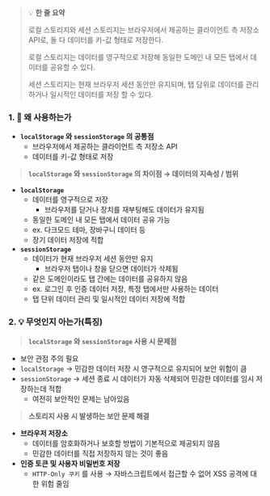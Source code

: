 > 💡 **한 줄 요약**
>
> 로컬 스토리지와 세션 스토리지는 브라우저에서 제공하는 클라이언트 측 저장소 API로, 둘 다 데이터를 키-값 형태로 저장한다.
>
> 로컬 스토리지는 데이터를 영구적으로 저장해 동일한 도메인 내 모든 탭에서 데이터를 공유할 수 있다.
>
> 세션 스토리지는 현재 브라우저 세션 동안만 유지되며, 탭 담위로 데이터를 관리하거나 일시적인 데이터를 저장 할 수 있다.

### 1. 🤔 왜 사용하는가

- **`localStorage` 와 `sessionStorage` 의 공통점**
  - 브라우저에서 제공하는 클라이언트 측 저장소 API
  - 데이터를 키-값 형태로 저장

> **`localStorage` 와 `sessionStorage` 의 차이점 → 데이터의 지속성 / 범위**

- **`localStorage`**
  - 데이터를 영구적으로 저장
    - 브라우저를 닫거나 장치를 재부팅해도 데이터가 유지됨
  - 동일한 도메인 내 모든 탭에서 데이터 공유 가능
  - ex. 다크모드 테마, 장바구니 데이터 등
  - 장기 데이터 저장에 적합
- **`sessionStorage`**
  - 데이터가 현재 브라우저 세션 동안만 유지
    - 브라우저 탭이나 창을 닫으면 데이터가 삭제됨
  - 같은 도메인이라도 탭 간에는 데이터를 공유하지 않음
  - ex. 로그인 후 인증 데이터 저장, 특정 탭에서만 사용하는 데이터
  - 탭 단위 데이터 관리 및 일시적인 데이터 저장에 적합

### 2. 💡 무엇인지 아는가(특징)

> **`localStorage` 와 `sessionStorage` 사용 시 문제점**

- 보안 관점 주의 필요
- `localStorage` → 민감한 데이터 저장 시 영구적으로 유지되어 보안 위험이 큼
- `sessionStorage` → 세션 종료 시 데이터가 자동 삭제되어 민감한 데이터를 임시 저장하는데 적합
  - 여전히 보안적인 문제는 남아있음

> **스토리지 사용 시 발생하는 보안 문제 해결**

- **브라우저 저장소**
  - 데이터를 암호화하거나 보호할 방법이 기본적으로 제공되지 않음
  - 민감한 데이터를 직접 저장하지 않는 것이 좋음
- **인증 토큰 및 사용자 비밀번호 저장**
  - `HTTP-Only 쿠키` 를 사용 → 자바스크립트에서 접근할 수 없어 XSS 공격에 대한 위험 줄임
